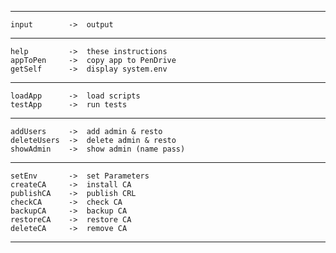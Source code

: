   -------------------------------------------
    input        ->  output
  -------------------------------------------
    help         ->  these instructions
    appToPen     ->  copy app to PenDrive
    getSelf      ->  display system.env
  ------------------------------------------
    loadApp      ->  load scripts
    testApp      ->  run tests
  -------------------------------------------
    addUsers     ->  add admin & resto
    deleteUsers  ->  delete admin & resto
    showAdmin    ->  show admin (name pass)
  -------------------------------------------
    setEnv       ->  set Parameters
    createCA     ->  install CA
    publishCA    ->  publish CRL
    checkCA      ->  check CA
    backupCA     ->  backup CA
    restoreCA    ->  restore CA
    deleteCA     ->  remove CA
  -------------------------------------------
